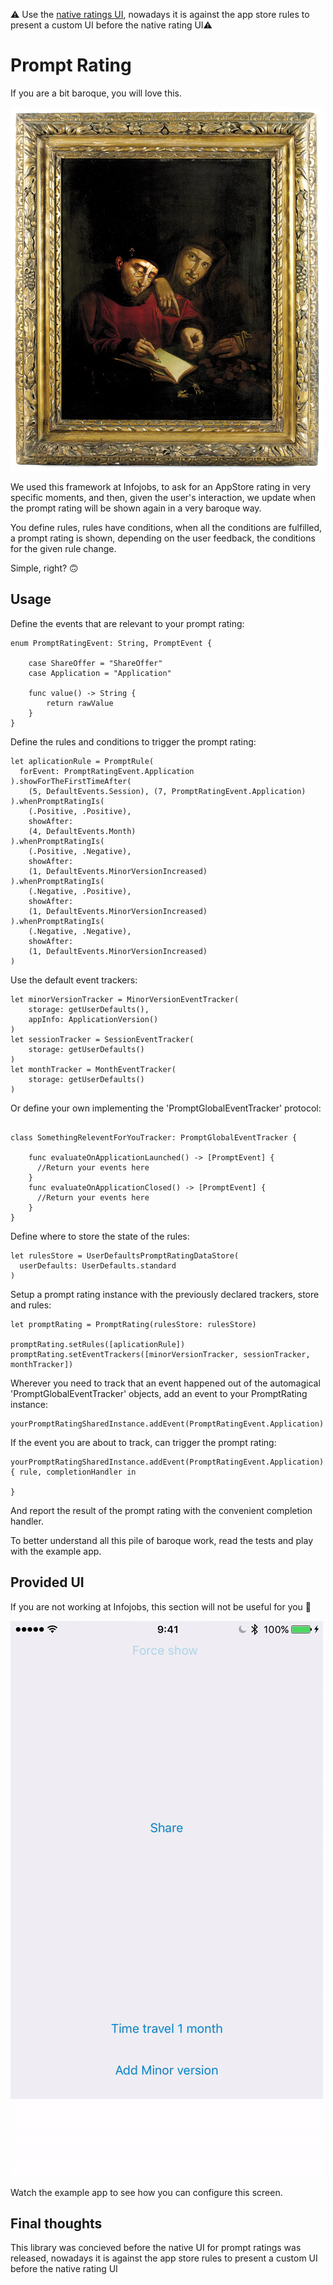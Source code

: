 
⚠️ Use the [native ratings UI](https://developer.apple.com/app-store/ratings-and-reviews/), nowadays it is against the app store rules to present a custom UI before the native rating UI⚠️

# Prompt Rating

If you are a bit baroque, you will love this.

[![](Img/ElCuadroBarroco.jpg)](https://youtu.be/JBYg4fG7FQM)

We used this framework at Infojobs, to ask for an AppStore rating in very specific moments, and then, given the user's interaction, we update when the prompt rating will be shown again in a very baroque way.

You define rules, rules have conditions, when all the conditions are fulfilled, a prompt rating is shown, depending on the user feedback, the conditions for the given rule change.

Simple, right? 🙃

## Usage

Define the events that are relevant to your prompt rating:

```
enum PromptRatingEvent: String, PromptEvent {

    case ShareOffer = "ShareOffer"
    case Application = "Application"

    func value() -> String {
        return rawValue
    }
}
```

Define the rules and conditions to trigger the prompt rating:

```
let aplicationRule = PromptRule(
  forEvent: PromptRatingEvent.Application
).showForTheFirstTimeAfter(
    (5, DefaultEvents.Session), (7, PromptRatingEvent.Application)
).whenPromptRatingIs(
    (.Positive, .Positive),
    showAfter:
    (4, DefaultEvents.Month)
).whenPromptRatingIs(
    (.Positive, .Negative),
    showAfter:
    (1, DefaultEvents.MinorVersionIncreased)
).whenPromptRatingIs(
    (.Negative, .Positive),
    showAfter:
    (1, DefaultEvents.MinorVersionIncreased)
).whenPromptRatingIs(
    (.Negative, .Negative),
    showAfter:
    (1, DefaultEvents.MinorVersionIncreased)
)

```

Use the default event trackers:

```
let minorVersionTracker = MinorVersionEventTracker(
    storage: getUserDefaults(),
    appInfo: ApplicationVersion()
)
let sessionTracker = SessionEventTracker(
    storage: getUserDefaults()
)
let monthTracker = MonthEventTracker(
    storage: getUserDefaults()
)
```

Or define your own implementing the 'PromptGlobalEventTracker' protocol:

```

class SomethingReleventForYouTracker: PromptGlobalEventTracker {

    func evaluateOnApplicationLaunched() -> [PromptEvent] {
      //Return your events here
    }
    func evaluateOnApplicationClosed() -> [PromptEvent] {
      //Return your events here
    }
}

```

Define where to store the state of the rules:

```
let rulesStore = UserDefaultsPromptRatingDataStore(
  userDefaults: UserDefaults.standard
)
```

Setup a prompt rating instance with the previously declared trackers, store and rules:

```
let promptRating = PromptRating(rulesStore: rulesStore)

promptRating.setRules([aplicationRule])
promptRating.setEventTrackers([minorVersionTracker, sessionTracker, monthTracker])

```

Wherever you need to track that an event happened out of the automagical 'PromptGlobalEventTracker' objects, add an event to your PromptRating instance:

```
yourPromptRatingSharedInstance.addEvent(PromptRatingEvent.Application)
```
If the event you are about to track, can trigger the prompt rating:
```
yourPromptRatingSharedInstance.addEvent(PromptRatingEvent.Application) { rule, completionHandler in

}
```
And report the result of the prompt rating with the convenient completion handler.

To better understand all this pile of baroque work, read the tests and play with the example app.
## Provided UI

If you are not working at Infojobs, this section will not be useful for you 🙂

![](Img/PromptDemo.gif)

Watch the example app to see how you can configure this screen.

## Final thoughts

This library was concieved before the native UI for prompt ratings was released, nowadays it is against the app store rules to present a custom UI before the native rating UI
[](https://developer.apple.com/app-store/ratings-and-reviews/)
